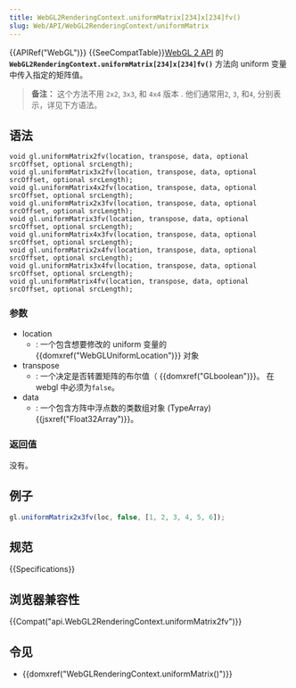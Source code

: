 ```yaml
---
title: WebGL2RenderingContext.uniformMatrix[234]x[234]fv()
slug: Web/API/WebGL2RenderingContext/uniformMatrix
---
```

{{APIRef("WebGL")}} {{SeeCompatTable}}[WebGL 2 API](/zh-CN/docs/Web/API/WebGL_API) 的 **`WebGL2RenderingContext.uniformMatrix[234]x[234]fv()`** 方法向 uniform 变量中传入指定的矩阵值。

> **备注：** 这个方法不用 `2x2`, `3x3`, 和 `4x4` 版本 . 他们通常用`2`, `3`, 和`4`, 分别表示，详见下方语法。

## 语法

```
void gl.uniformMatrix2fv(location, transpose, data, optional srcOffset, optional srcLength);
void gl.uniformMatrix3x2fv(location, transpose, data, optional srcOffset, optional srcLength);
void gl.uniformMatrix4x2fv(location, transpose, data, optional srcOffset, optional srcLength);
void gl.uniformMatrix2x3fv(location, transpose, data, optional srcOffset, optional srcLength);
void gl.uniformMatrix3fv(location, transpose, data, optional srcOffset, optional srcLength);
void gl.uniformMatrix4x3fv(location, transpose, data, optional srcOffset, optional srcLength);
void gl.uniformMatrix2x4fv(location, transpose, data, optional srcOffset, optional srcLength);
void gl.uniformMatrix3x4fv(location, transpose, data, optional srcOffset, optional srcLength);
void gl.uniformMatrix4fv(location, transpose, data, optional srcOffset, optional srcLength);
```

### 参数

- location
  - : 一个包含想要修改的 uniform 变量的{{domxref("WebGLUniformLocation")}} 对象
- transpose
  - : 一个决定是否转置矩阵的布尔值（ {{domxref("GLboolean")}}。 在 webgl 中必须为`false`。
- data
  - : 一个包含方阵中浮点数的类数组对象 (TypeArray) {{jsxref("Float32Array")}}。

### 返回值

没有。

## 例子

```js
gl.uniformMatrix2x3fv(loc, false, [1, 2, 3, 4, 5, 6]);
```

## 规范

{{Specifications}}

## 浏览器兼容性

{{Compat("api.WebGL2RenderingContext.uniformMatrix2fv")}}

## 令见

- {{domxref("WebGLRenderingContext.uniformMatrix()")}}
